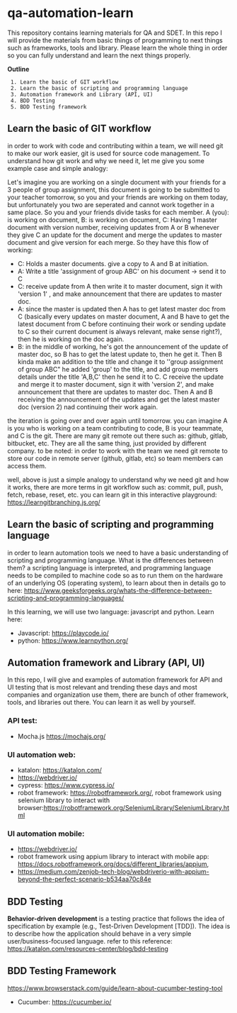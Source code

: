 
# qa-automation-learn
This repository contains learning materials for QA and SDET. In this repo I will provide the materials from basic things of programming to next things such as  frameworks, tools and library. Please learn the whole thing in order so you can fully understand and learn the next things properly.

**Outline**

     1. Learn the basic of GIT workflow
     2. Learn the basic of scripting and programming language
     3. Automation framework and Library (API, UI)
     4. BDD Testing
     5. BDD Testing framework


## Learn the basic of GIT workflow
in order to work with code and contributing within a team, we will need git to make our work easier, git is used for source code management. To understand how git work and why we need it, let me give you some example case and simple analogy:

Let's imagine you are working on a single document with your friends for a 3 people of group assignment, this document is going to be submitted to your teacher tomorrow, so you and your friends are working on them today, but unfortunately you two are seperated and cannot work together in a same place. So you and your friends divide tasks for each member.
A (you): is working on document,
B: is working on document, 
C: Having 1 master document with version number, receiving updates from A or B whenever they give C an update for the document and merge the updates to master document and give version for each merge. So they have this flow of working:

- C: Holds a master documents. give a copy to A and B at initiation.
- A: Write a title 'assignment of group ABC' on his document -> send it to C
- C: receive update from A then write it to master document, sign it with 'version 1' , and make announcement that there are updates to master doc.
- A: since the master is updated then A has to get latest master doc from C (basically every updates on master document, A and B have to get the latest document from C before continuing their work or sending update to C so their current document is always relevant, make sense right?), then he is working on the doc again. 
- B: in the middle of working, he's got the announcement of the update of master doc, so B has to get the latest update to, then he get it. Then B kinda make an addition to the title and change it to ''group assignment of group ABC" he added 'group' to the title, and add group members details under the title 'A,B,C' then he send it to C. C receive the update and merge it to master document, sign it with 'version 2', and make announcement that there are updates to master doc. Then A and B receiving the announcement of the updates and get the latest master doc (version 2) nad continuing their work again.

the iteration is going over and over again until tomorrow. you can imagine A is you who is working on a team contributing to code, B is your teammate, and C is the git. There are many git remote out there such as: github, gitlab, bitbucket, etc. They are all the same thing, just provided by different company. to be noted: in order to work with the team we need git remote to store our code in remote server (github, gitlab, etc) so team members can access them.

well, above is just a simple analogy to understand why we need git and how it works, there are more terms in git workflow such as: 
commit, pull, push, fetch, rebase, reset, etc. you can learn git in this interactive playground: https://learngitbranching.js.org/




## Learn the basic of scripting and programming language

in order to learn automation tools we need to have a basic understanding of scripting and programming language. What is the differences between them? 
a scripting language is interpreted, and programming language needs to be compiled to machine code so as to run them on the hardware of an underlying OS (operating system), to learn about then in details go to here: https://www.geeksforgeeks.org/whats-the-difference-between-scripting-and-programming-languages/

In this learning, we will use two language: javascript and python. Learn here:
 - Javascript: https://playcode.io/
 - python: https://www.learnpython.org/



## Automation framework and Library (API, UI)
In this repo, I will give and examples of automation framework for API and UI testing that is most relevant and trending these days and most companies and organization use them, there are bunch of other framework, tools, and libraries out there. You can learn it as well by yourself.


### API test: 
 - Mocha.js https://mochajs.org/

### UI automation web: 

 - katalon: https://katalon.com/
 - https://webdriver.io/
 - cypress: https://www.cypress.io/
 - robot framework: https://robotframework.org/, robot framework using selenium library to interact with browser:https://robotframework.org/SeleniumLibrary/SeleniumLibrary.html
 
### UI automation mobile: 

 - https://webdriver.io/
 - robot framework using appium library to interact with mobile app: https://docs.robotframework.org/docs/different_libraries/appium,
 - https://medium.com/zenjob-tech-blog/webdriverio-with-appium-beyond-the-perfect-scenario-b534aa70c84e

## BDD Testing
**Behavior-driven development** is a testing practice that follows the idea of specification by example (e.g., Test-Driven Development [TDD]). The idea is to describe how the application should behave in a very simple user/business-focused language.
refer to this reference:
https://katalon.com/resources-center/blog/bdd-testing


## BDD Testing Framework

https://www.browserstack.com/guide/learn-about-cucumber-testing-tool
 - Cucumber: https://cucumber.io/

